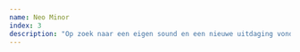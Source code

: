 ```yaml
---
name: Neo Minor
index: 3
description: "Op zoek naar een eigen sound en een nieuwe uitdaging vonden vier vrienden elkaar in de zomer van 2015. Neo Minor is melodische sound post-rock: gesofisticeerde pianomelodieën en melodische baslijnen ondersteund door strakke drumlijnen en zwevend engelengezang."
---
```


